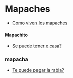 # Mapaches

* [Como viven los mapaches](rde/README.md)
#### Mapachito
* [Se puede tener e casa?](src/README.md)
### mapacha
* [Te puede pegar la rabia? ](lnd/README.md)
